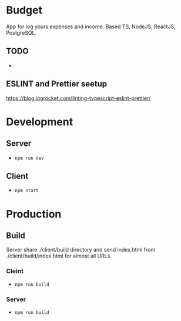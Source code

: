 # Budget

App for log yours expenses and income. Based TS, NodeJS, ReactJS, PostgreSQL.

## TODO

-

## ESLINT and Prettier seetup

https://blog.logrocket.com/linting-typescript-eslint-prettier/

# Development

## Server

- `npm run dev`

## Client

- `npm start`

# Production

## Build

Server share ./client/build directory and send index.html from ./client/build/index.html for almost all URLs.

### Cleint

- `npm run build`

### Server

- `npm run build`
